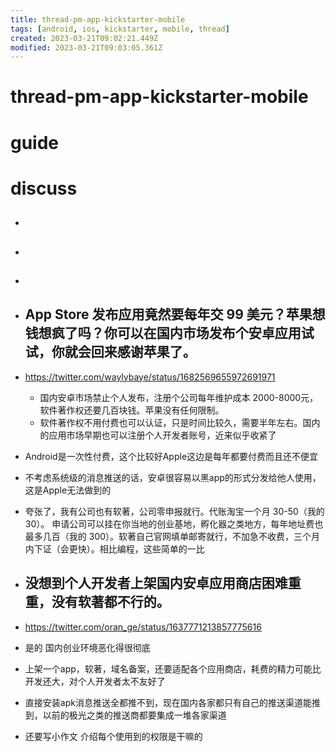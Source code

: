 ```yaml
---
title: thread-pm-app-kickstarter-mobile
tags: [android, ios, kickstarter, mobile, thread]
created: 2023-03-21T09:02:21.449Z
modified: 2023-03-21T09:03:05.361Z
---
```


# thread-pm-app-kickstarter-mobile

# guide

# discuss
- ## 

- ## 

- ## 

- ## App Store 发布应用竟然要每年交 99 美元？苹果想钱想疯了吗？你可以在国内市场发布个安卓应用试试，你就会回来感谢苹果了。
- https://twitter.com/waylybaye/status/1682569655972691971
  - 国内安卓市场禁止个人发布，注册个公司每年维护成本 2000-8000元，软件著作权还要几百块钱。苹果没有任何限制。
  - 软件著作权不用付费也可以认证，只是时间比较久，需要半年左右。国内的应用市场早期也可以注册个人开发者账号，近来似乎收紧了

- Android是一次性付费，这个比较好Apple这边是每年都要付费而且还不便宜

- 不考虑系统级的消息推送的话，安卓很容易以黑app的形式分发给他人使用，这是Apple无法做到的

- 夸张了，我有公司也有软著，公司零申报就行。代账淘宝一个月 30-50（我的 30）。 申请公司可以挂在你当地的创业基地，孵化器之类地方，每年地址费也最多几百（我的 300）。软著自己官网填单邮寄就行，不加急不收费，三个月内下证（会更快）。相比编程，这些简单的一比

- ## 没想到个人开发者上架国内安卓应用商店困难重重，没有软著都不行的。
- https://twitter.com/oran_ge/status/1637771213857775616
- 是的 国内创业环境恶化得很彻底
- 上架一个app，软著，域名备案，还要适配各个应用商店，耗费的精力可能比开发还大，对个人开发者太不友好了
- 直接安装apk消息推送全都推不到，现在国内各家都只有自己的推送渠道能推到，以前的极光之类的推送商都要集成一堆各家渠道
- 还要写小作文 介绍每个使用到的权限是干嘛的
